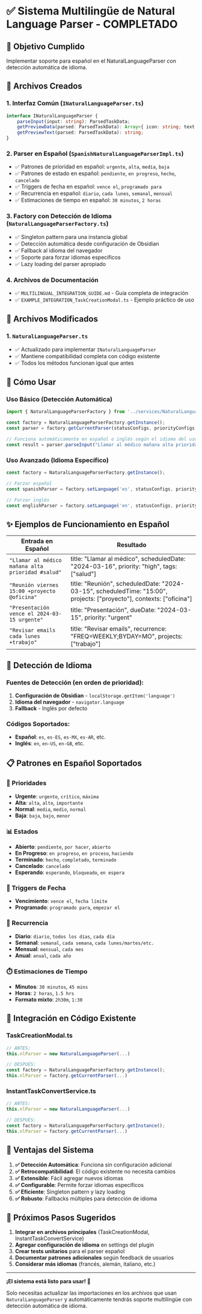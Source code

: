 # ✅ Sistema Multilingüe de Natural Language Parser - COMPLETADO

## 🎯 Objetivo Cumplido
Implementar soporte para español en el NaturalLanguageParser con detección automática de idioma.

## 📁 Archivos Creados

### 1. Interfaz Común (`INaturalLanguageParser.ts`)
```typescript
interface INaturalLanguageParser {
    parseInput(input: string): ParsedTaskData;
    getPreviewData(parsed: ParsedTaskData): Array<{ icon: string; text: string }>;
    getPreviewText(parsed: ParsedTaskData): string;
}
```

### 2. Parser en Español (`SpanishNaturalLanguageParserImpl.ts`)
- ✅ Patrones de prioridad en español: `urgente`, `alta`, `media`, `baja`
- ✅ Patrones de estado en español: `pendiente`, `en progreso`, `hecho`, `cancelado`
- ✅ Triggers de fecha en español: `vence el`, `programado para`
- ✅ Recurrencia en español: `diario`, `cada lunes`, `semanal`, `mensual`
- ✅ Estimaciones de tiempo en español: `30 minutos`, `2 horas`

### 3. Factory con Detección de Idioma (`NaturalLanguageParserFactory.ts`)
- ✅ Singleton pattern para una instancia global
- ✅ Detección automática desde configuración de Obsidian
- ✅ Fallback al idioma del navegador
- ✅ Soporte para forzar idiomas específicos
- ✅ Lazy loading del parser apropiado

### 4. Archivos de Documentación
- ✅ `MULTILINGUAL_INTEGRATION_GUIDE.md` - Guía completa de integración
- ✅ `EXAMPLE_INTEGRATION_TaskCreationModal.ts` - Ejemplo práctico de uso

## 🔧 Archivos Modificados

### 1. `NaturalLanguageParser.ts`
- ✅ Actualizado para implementar `INaturalLanguageParser`
- ✅ Mantiene compatibilidad completa con código existente
- ✅ Todos los métodos funcionan igual que antes

## 🚀 Cómo Usar

### Uso Básico (Detección Automática)
```typescript
import { NaturalLanguageParserFactory } from '../services/NaturalLanguageParserFactory';

const factory = NaturalLanguageParserFactory.getInstance();
const parser = factory.getCurrentParser(statusConfigs, priorityConfigs, defaultToScheduled);

// Funciona automáticamente en español o inglés según el idioma del usuario
const result = parser.parseInput("Llamar al médico mañana alta prioridad #salud");
```

### Uso Avanzado (Idioma Específico)
```typescript
const factory = NaturalLanguageParserFactory.getInstance();

// Forzar español
const spanishParser = factory.setLanguage('es', statusConfigs, priorityConfigs, defaultToScheduled);

// Forzar inglés  
const englishParser = factory.setLanguage('en', statusConfigs, priorityConfigs, defaultToScheduled);
```

## ✨ Ejemplos de Funcionamiento en Español

| Entrada en Español | Resultado |
|-------------------|-----------|
| `"Llamar al médico mañana alta prioridad #salud"` | title: "Llamar al médico", scheduledDate: "2024-03-16", priority: "high", tags: ["salud"] |
| `"Reunión viernes 15:00 +proyecto @oficina"` | title: "Reunión", scheduledDate: "2024-03-15", scheduledTime: "15:00", projects: ["proyecto"], contexts: ["oficina"] |
| `"Presentación vence el 2024-03-15 urgente"` | title: "Presentación", dueDate: "2024-03-15", priority: "urgent" |
| `"Revisar emails cada lunes +trabajo"` | title: "Revisar emails", recurrence: "FREQ=WEEKLY;BYDAY=MO", projects: ["trabajo"] |

## 🔄 Detección de Idioma

### Fuentes de Detección (en orden de prioridad):
1. **Configuración de Obsidian** - `localStorage.getItem('language')`
2. **Idioma del navegador** - `navigator.language`
3. **Fallback** - Inglés por defecto

### Códigos Soportados:
- **Español**: `es`, `es-ES`, `es-MX`, `es-AR`, etc.
- **Inglés**: `en`, `en-US`, `en-GB`, etc.

## 📋 Patrones en Español Soportados

### 🚨 Prioridades
- **Urgente**: `urgente`, `crítico`, `máxima`
- **Alta**: `alta`, `alto`, `importante`  
- **Normal**: `media`, `medio`, `normal`
- **Baja**: `baja`, `bajo`, `menor`

### 📊 Estados
- **Abierto**: `pendiente`, `por hacer`, `abierto`
- **En Progreso**: `en progreso`, `en proceso`, `haciendo`
- **Terminado**: `hecho`, `completado`, `terminado`
- **Cancelado**: `cancelado`
- **Esperando**: `esperando`, `bloqueado`, `en espera`

### 📅 Triggers de Fecha
- **Vencimiento**: `vence el`, `fecha límite`
- **Programado**: `programado para`, `empezar el`

### 🔄 Recurrencia
- **Diario**: `diario`, `todos los días`, `cada día`
- **Semanal**: `semanal`, `cada semana`, `cada lunes/martes/etc.`
- **Mensual**: `mensual`, `cada mes`
- **Anual**: `anual`, `cada año`

### ⏱️ Estimaciones de Tiempo
- **Minutos**: `30 minutos`, `45 mins`
- **Horas**: `2 horas`, `1.5 hrs`
- **Formato mixto**: `2h30m`, `1:30`

## 🔧 Integración en Código Existente

### TaskCreationModal.ts
```typescript
// ANTES:
this.nlParser = new NaturalLanguageParser(...)

// DESPUÉS:
const factory = NaturalLanguageParserFactory.getInstance();
this.nlParser = factory.getCurrentParser(...)
```

### InstantTaskConvertService.ts
```typescript
// ANTES:
this.nlParser = new NaturalLanguageParser(...)

// DESPUÉS:
const factory = NaturalLanguageParserFactory.getInstance();
this.nlParser = factory.getCurrentParser(...)
```

## 🎁 Ventajas del Sistema

1. **✅ Detección Automática**: Funciona sin configuración adicional
2. **✅ Retrocompatibilidad**: El código existente no necesita cambios
3. **✅ Extensible**: Fácil agregar nuevos idiomas
4. **✅ Configurable**: Permite forzar idiomas específicos
5. **✅ Eficiente**: Singleton pattern y lazy loading
6. **✅ Robusto**: Fallbacks múltiples para detección de idioma

## 🚀 Próximos Pasos Sugeridos

1. **Integrar en archivos principales** (TaskCreationModal, InstantTaskConvertService)
2. **Agregar configuración de idioma** en settings del plugin
3. **Crear tests unitarios** para el parser español
4. **Documentar patrones adicionales** según feedback de usuarios
5. **Considerar más idiomas** (francés, alemán, italiano, etc.)

---

**¡El sistema está listo para usar! 🎉**

Solo necesitas actualizar las importaciones en los archivos que usan `NaturalLanguageParser` y automáticamente tendrás soporte multilingüe con detección automática de idioma.
